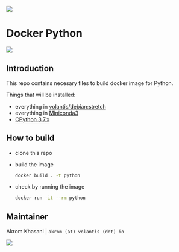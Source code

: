 [![](https://img.shields.io/badge/Docker%20Hub-%E2%86%92-blue.svg?style=flat-square&logo=docker&logoColor=white)](https://hub.docker.com/r/volantis/python)

# Docker Python

[![](https://img.shields.io/badge/Python-3.7.x-orange.svg?style=flat-square&logo=python&logoColor=white)](https://www.python.org)

## Introduction

This repo contains necesary files to build docker image for Python.

Things that will be installed:

- everything in [volantis/debian:stretch](https://hub.docker.com/r/volantis/debian)
- everything in [Miniconda3](https://repo.continuum.io/miniconda)
- [CPython 3.7.x](https://github.com/python/cpython)

## How to build

- clone this repo

- build the image
  ```bash
  docker build . -t python
  ```

- check by running the image
  ```bash
  docker run -it --rm python
  ```

## Maintainer

Akrom Khasani | `akrom (at) volantis (dot) io`

[![](https://img.shields.io/badge/Made%20with%20&hearts;-@VolantisIO-orange.svg?style=flat-square)](https://volantis.io)
